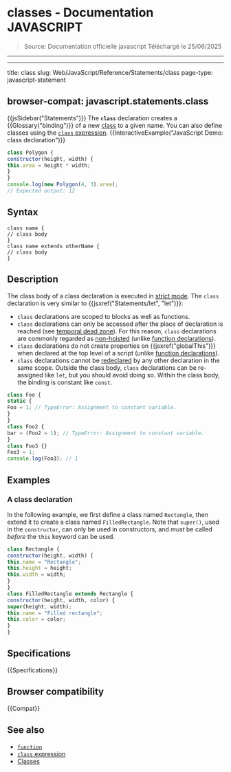 # classes - Documentation JAVASCRIPT

> Source: Documentation officielle javascript
> Téléchargé le 25/06/2025

---

---
title: class
slug: Web/JavaScript/Reference/Statements/class
page-type: javascript-statement
## browser-compat: javascript.statements.class
{{jsSidebar("Statements")}}
The **`class`** declaration creates a {{Glossary("binding")}} of a new [class](/en-US/docs/Web/JavaScript/Reference/Classes) to a given name.
You can also define classes using the [`class` expression](/en-US/docs/Web/JavaScript/Reference/Operators/class).
{{InteractiveExample("JavaScript Demo: class declaration")}}
```js interactive-example
class Polygon {
constructor(height, width) {
this.area = height * width;
}
}
console.log(new Polygon(4, 3).area);
// Expected output: 12
```
## Syntax
```js-nolint
class name {
// class body
}
class name extends otherName {
// class body
}
```
## Description
The class body of a class declaration is executed in [strict mode](/en-US/docs/Web/JavaScript/Reference/Strict_mode). The `class` declaration is very similar to {{jsxref("Statements/let", "let")}}:
- `class` declarations are scoped to blocks as well as functions.
- `class` declarations can only be accessed after the place of declaration is reached (see [temporal dead zone](/en-US/docs/Web/JavaScript/Reference/Statements/let#temporal_dead_zone_tdz)). For this reason, `class` declarations are commonly regarded as [non-hoisted](/en-US/docs/Glossary/Hoisting) (unlike [function declarations](/en-US/docs/Web/JavaScript/Reference/Statements/function)).
- `class` declarations do not create properties on {{jsxref("globalThis")}} when declared at the top level of a script (unlike [function declarations](/en-US/docs/Web/JavaScript/Reference/Statements/function)).
- `class` declarations cannot be [redeclared](/en-US/docs/Web/JavaScript/Reference/Statements/let#redeclarations) by any other declaration in the same scope.
Outside the class body, `class` declarations can be re-assigned like `let`, but you should avoid doing so. Within the class body, the binding is constant like `const`.
```js
class Foo {
static {
Foo = 1; // TypeError: Assignment to constant variable.
}
}
class Foo2 {
bar = (Foo2 = 1); // TypeError: Assignment to constant variable.
}
class Foo3 {}
Foo3 = 1;
console.log(Foo3); // 1
```
## Examples
### A class declaration
In the following example, we first define a class named `Rectangle`, then extend it to create a class named `FilledRectangle`.
Note that `super()`, used in the `constructor`, can only be used in constructors, and _must_ be called _before_ the `this` keyword can be used.
```js
class Rectangle {
constructor(height, width) {
this.name = "Rectangle";
this.height = height;
this.width = width;
}
}
class FilledRectangle extends Rectangle {
constructor(height, width, color) {
super(height, width);
this.name = "Filled rectangle";
this.color = color;
}
}
```
## Specifications
{{Specifications}}
## Browser compatibility
{{Compat}}
## See also
- [`function`](/en-US/docs/Web/JavaScript/Reference/Statements/function)
- [`class` expression](/en-US/docs/Web/JavaScript/Reference/Operators/class)
- [Classes](/en-US/docs/Web/JavaScript/Reference/Classes)